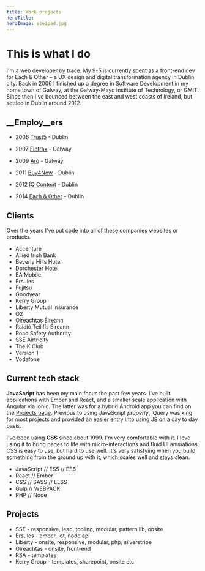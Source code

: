 ```yaml
---
title: Work projects
heroTitle:
heroImage: sseipad.jpg
---
```


# **This is** what I do

I'm a web developer by trade. My 9-5 is currently spent as a front-end dev for Each & Other – a UX design and digital transformation agency in Dublin city. Back in 2006 I finished up a degree in Software Development in my home town of Galway, at the Galway-Mayo Institute of Technology, or GMIT. Since then I've bounced between the east and west coasts of Ireland, but settled in Dublin around 2012.

## __Employ__ers

- 2006 <a href="#" target="_blank" >Trust5</a> - Dublin
- 2007 <a href="#" target="_blank" >Fintrax</a> - Galway
- 2009 <a href="#" target="_blank" >Aró</a> - Galway
- 2011 <a href="#" target="_blank" >Buy4Now</a> - Dublin
- 2012 <a href="#" target="_blank" >IQ Content</a> - Dublin
- 2014 <a href="#" target="_blank" >Each & Other</a> - Dublin



  <!-- Map component? -->



## Clients

Over the years I've put code into all of these companies websites or products.

- Accenture
- Allied Irish Bank
- Beverly Hills Hotel
- Dorchester Hotel
- EA Mobile
- Ersules
- Fujitsu
- Goodyear
- Kerry Group
- Liberty Mutual Insurance
- O2
- Oireachtas Éireann
- Raidió Teilifís Éireann
- Road Safety Authority
- SSE Airtricity
- The K Club
- Version 1
- Vodafone



## Current __tech stack__

**JavaScript** has been my main focus the past few years. I've built applications with Ember and React, and a smaller scale application with Angular via Ionic. The latter was for a hybrid Android app you can find on the <a href="./projects">Projects page</a>. Previous to using JavaScript _properly_, jQuery was king for most projects and provided an easier entry into using JS on a day to day basis.

I've been using __CSS__ since about 1999. I'm very comfortable with it. I love using it to bring pages to life with micro-interactions and fluid UI animations. CSS is easy to use, but hard to use well. It's very satisfying when you build something from the ground up with it, which scales well and stays clean.

- JavaScript // ES5 // ES6
- React // Ember
- CSS // SASS // LESS
- Gulp // WEBPACK
- PHP // Node



## Projects

- SSE - responsive, lead, tooling, modular, pattern lib, onsite
- Ersules - ember, iot, node api
- Liberty - onsite, responsive, modular, php, silverstripe
- Oireachtas - onsite, front-end
- RSA - templates
- Kerry Group - templates, sharepoint, onsite etc
